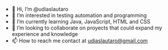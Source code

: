 - 👋 Hi, I’m @udiaslautaro
- 👀 I’m interested in testing automation and programming
- 🌱 I’m currently learning Java, JavaScript, HTML and CSS
- 💞️ I’m looking to collaborate on proyects that could expand my experience and knowledge 
- 📫 How to reach me contact at udiaslautaro@gmail.com

<!---
udiaslautaro/udiaslautaro is a ✨ special ✨ repository because its `README.md` (this file) appears on your GitHub profile.
You can click the Preview link to take a look at your changes.
--->
